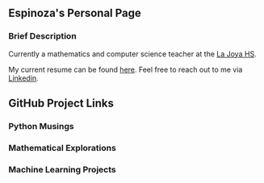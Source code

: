 ## Espinoza's Personal Page

### Brief Description

Currently a mathematics and computer science teacher at the [La Joya HS](https://ljhs.lajoyaisd.com/).

My current resume can be found [here](https://raw.githubusercontent.com/0x17io/0x17io.github.io/main/jre_resume.pdf). Feel free to reach out to me via [Linkedin](https://www.linkedin.com/in/jose-ruben-espinoza/).

## GitHub Project Links

### Python Musings

### Mathematical Explorations

### Machine Learning Projects
